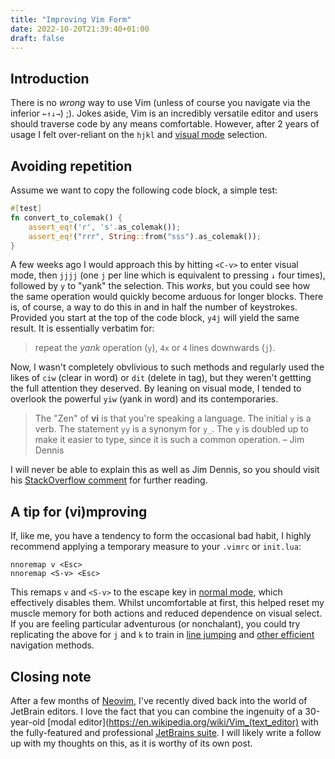 ```yaml
---
title: "Improving Vim Form"
date: 2022-10-20T21:39:40+01:00
draft: false
---
```


## Introduction

There is no _wrong_ way to use Vim (unless of course you navigate via the inferior `←↑↓→`) ;). Jokes aside, Vim is an incredibly versatile editor and users should traverse code by any means comfortable. However, after 2 years of usage I felt over-reliant on the `hjkl` and [visual mode](https://learnbyexample.github.io/vim_reference/Visual-mode.html) selection.

## Avoiding repetition

Assume we want to copy the following code block, a simple test:

```rust
#[test]
fn convert_to_colemak() {
    assert_eq!('r', 's'.as_colemak());
    assert_eq!("rrr", String::from("sss").as_colemak());
}
```

A few weeks ago I would approach this by hitting `<C-v>` to enter visual mode, then `jjjj` (one `j` per line which is equivalent to pressing `↓` four times), followed by `y` to "yank" the selection. This _works_, but you could see how the same operation would quickly become arduous for longer blocks. There is, of course, a way to do this in and in half the number of keystrokes. Provided you start at the top of the code block, `y4j` will yield the same result. It is essentially verbatim for:

> repeat the _yank_ operation (`y`), `4x` or `4` lines downwards (`j`). 

Now, I wasn't completely obvlivious to such methods and regularly used the likes of `ciw` (clear in word) or `dit` (delete in tag), but they weren't gettting the full attention they deserved. By leaning on visual mode, I tended to overlook the powerful `yiw` (yank in word) and its contemporaries. 

> The "Zen" of **vi** is that you're speaking a language. The initial `y` is a verb. The statement `yy` is a synonym for `y_`. The `y` is doubled up to make it easier to type, since it is such a common operation. – Jim Dennis

I will never be able to explain this as well as Jim Dennis, so you should visit his [StackOverflow comment](https://stackoverflow.com/questions/1218390/what-is-your-most-productive-shortcut-with-vim/1220118#1220118) for further reading.

## A tip for (vi)mproving

If, like me, you have a tendency to form the occasional bad habit, I highly recommend applying a temporary measure to your `.vimrc` or `init.lua`:

```
nnoremap v <Esc>
nnoremap <S-v> <Esc>
```

This remaps `v` and `<S-v>` to the escape key in [normal mode](https://learnbyexample.github.io/vim_reference/Normal-mode.html), which effectively disables them. Whilst uncomfortable at first, this helped reset my muscle memory for both actions and reduced dependence on visual select. If you are feeling particular adventurous (or nonchalant), you could try replicating the above for `j` and `k` to train in [line jumping](https://vim.fandom.com/wiki/Go_to_line) and [other efficient](https://github.com/ggandor/leap.nvim) navigation methods.

## Closing note

After a few months of [Neovim](https://neovim.io/), I've recently dived back into the world of JetBrain editors. I love the fact that you can combine the ingenuity of a 30-year-old [modal editor](https://en.wikipedia.org/wiki/Vim_(text_editor) with the fully-featured and professional [JetBrains suite](https://www.jetbrains.com/). I will likely write a follow up with my thoughts on this, as it is worthy of its own post.



